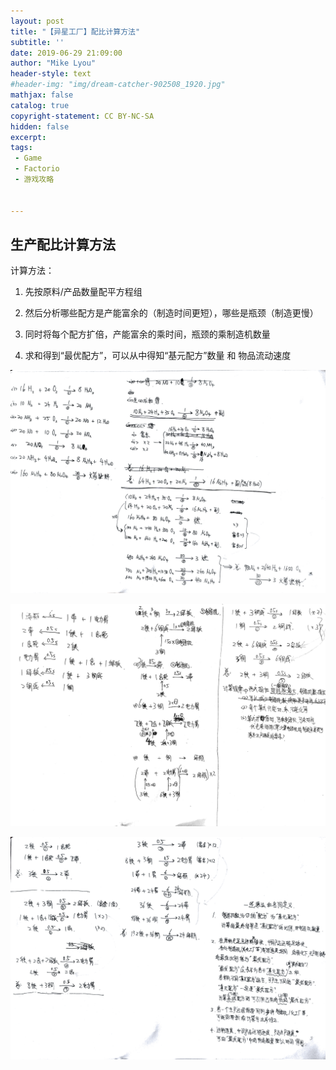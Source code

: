 ```yaml
---
layout: post
title: "【异星工厂】配比计算方法"
subtitle: ''
date: 2019-06-29 21:09:00
author: "Mike Lyou"
header-style: text
#header-img: "img/dream-catcher-902508_1920.jpg"
mathjax: false
catalog: true
copyright-statement: CC BY-NC-SA
hidden: false
excerpt:
tags:
 - Game
 - Factorio
 - 游戏攻略


---
```


<!-- more -->

## 生产配比计算方法

计算方法：

1. 先按原料/产品数量配平方程组

2. 然后分析哪些配方是产能富余的（制造时间更短），哪些是瓶颈（制造更慢）

3. 同时将每个配方扩倍，产能富余的乘时间，瓶颈的乘制造机数量

4. 求和得到“最优配方”，可以从中得知“基元配方”数量 和 物品流动速度

![](https://raw.githubusercontent.com/mikelyou/image-public/master/factorio_recipe_calculation-01.png)

![](https://raw.githubusercontent.com/mikelyou/image-public/master/factorio_recipe_calculation-02.png)

![](https://raw.githubusercontent.com/mikelyou/image-public/master/factorio_recipe_calculation-03.png)

